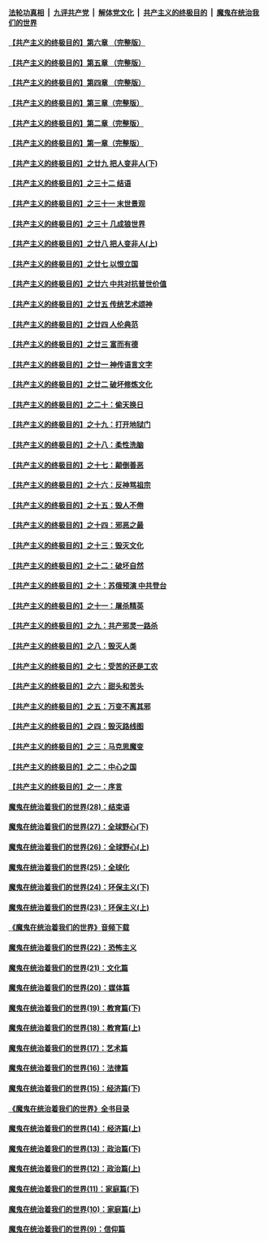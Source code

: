 ####  [法轮功真相](../../../../basic/blob/master/README.md?t=05021430) &nbsp;|&nbsp; [九评共产党](../../../../9ping.md/blob/master/README.md?t=05021430) &nbsp;|&nbsp; [解体党文化](../../../../jtdwh.md/blob/master/README.md?t=05021430)  &nbsp;|&nbsp; [共产主义的终极目的](../../../../gczydzjmd.md/blob/master/README.md?t=05021430) &nbsp;|&nbsp; [魔鬼在统治我们的世界](../../../../mgztzwmdsj.md/blob/master/README.md?t=05021430) 

#### [【共产主义的终极目的】第六章 （完整版）](../pages/nsc422/n11428913.md?t=05021430) 

#### [【共产主义的终极目的】第五章 （完整版）](../pages/nsc422/n11428912.md?t=05021430) 

#### [【共产主义的终极目的】第四章 （完整版）](../pages/nsc422/n11428907.md?t=05021430) 

#### [【共产主义的终极目的】第三章（完整版）](../pages/nsc422/n11428848.md?t=05021430) 

#### [【共产主义的终极目的】第二章（完整版）](../pages/nsc422/n11428831.md?t=05021430) 

#### [【共产主义的终极目的】第一章（完整版）](../pages/nsc422/n11417651.md?t=05021430) 

#### [【共产主义的终极目的】之廿九 把人变非人(下)](../pages/nsc422/n11344140.md?t=05021430) 

#### [【共产主义的终极目的】之三十二 结语](../pages/nsc422/n11360535.md?t=05021430) 

#### [【共产主义的终极目的】之三十一 末世景观](../pages/nsc422/n11351129.md?t=05021430) 

#### [【共产主义的终极目的】之三十 几成狼世界](../pages/nsc422/n11348280.md?t=05021430) 

#### [【共产主义的终极目的】之廿八 把人变非人(上)](../pages/nsc422/n11340492.md?t=05021430) 

#### [【共产主义的终极目的】之廿七 以恨立国](../pages/nsc422/n11336944.md?t=05021430) 

#### [【共产主义的终极目的】之廿六 中共对抗普世价值](../pages/nsc422/n11324785.md?t=05021430) 

#### [【共产主义的终极目的】之廿五 传统艺术颂神](../pages/nsc422/n11296396.md?t=05021430) 

#### [【共产主义的终极目的】之廿四 人伦典范](../pages/nsc422/n11296397.md?t=05021430) 

#### [【共产主义的终极目的】之廿三 富而有德](../pages/nsc422/n11283598.md?t=05021430) 

#### [【共产主义的终极目的】之廿一 神传语言文字](../pages/nsc422/n11263265.md?t=05021430) 

#### [【共产主义的终极目的】之廿二 破坏修炼文化](../pages/nsc422/n11245728.md?t=05021430) 

#### [【共产主义的终极目的】之二十：偷天换日](../pages/nsc422/n11238846.md?t=05021430) 

#### [【共产主义的终极目的】之十九：打开地狱门](../pages/nsc422/n11206376.md?t=05021430) 

#### [【共产主义的终极目的】之十八：柔性洗脑](../pages/nsc422/n11199994.md?t=05021430) 

#### [【共产主义的终极目的】之十七：颠倒善恶](../pages/nsc422/n11179782.md?t=05021430) 

#### [【共产主义的终极目的】之十六：反神骂祖宗](../pages/nsc422/n11166798.md?t=05021430) 

#### [【共产主义的终极目的】之十五：毁人不倦](../pages/nsc422/n11166792.md?t=05021430) 

#### [【共产主义的终极目的】之十四：邪恶之最](../pages/nsc422/n11150249.md?t=05021430) 

#### [【共产主义的终极目的】之十三：毁灭文化](../pages/nsc422/n11135227.md?t=05021430) 

#### [【共产主义的终极目的】之十二：破坏自然](../pages/nsc422/n11135214.md?t=05021430) 

#### [【共产主义的终极目的】之十：苏俄预演 中共登台](../pages/nsc422/n11118424.md?t=05021430) 

#### [【共产主义的终极目的】之十一：屠杀精英](../pages/nsc422/n11118442.md?t=05021430) 

#### [【共产主义的终极目的】之九：共产邪灵一路杀](../pages/nsc422/n11114139.md?t=05021430) 

#### [【共产主义的终极目的】之八：毁灭人类](../pages/nsc422/n11108503.md?t=05021430) 

#### [【共产主义的终极目的】之七：受苦的还是工农](../pages/nsc422/n11101809.md?t=05021430) 

#### [【共产主义的终极目的】之六：甜头和苦头](../pages/nsc422/n11096971.md?t=05021430) 

#### [【共产主义的终极目的】之五：万变不离其邪](../pages/nsc422/n11091285.md?t=05021430) 

#### [【共产主义的终极目的】之四：毁灭路线图](../pages/nsc422/n11086284.md?t=05021430) 

#### [【共产主义的终极目的】之三：马克思魔变](../pages/nsc422/n11061941.md?t=05021430) 

#### [【共产主义的终极目的】之二：中心之国](../pages/nsc422/n11047728.md?t=05021430) 

#### [【共产主义的终极目的】之一：序言](../pages/nsc422/n11086077.md?t=05021430) 

#### [魔鬼在统治着我们的世界(28)：结束语](../pages/nsc422/n10936246.md?t=05021430) 

#### [魔鬼在统治着我们的世界(27)：全球野心(下)](../pages/nsc422/n10928319.md?t=05021430) 

#### [魔鬼在统治着我们的世界(26)：全球野心(上)](../pages/nsc422/n10900318.md?t=05021430) 

#### [魔鬼在统治着我们的世界(25)：全球化](../pages/nsc422/n10788205.md?t=05021430) 

#### [魔鬼在统治着我们的世界(24)：环保主义(下)](../pages/nsc422/n10695307.md?t=05021430) 

#### [魔鬼在统治着我们的世界(23)：环保主义(上)](../pages/nsc422/n10688613.md?t=05021430) 

#### [《魔鬼在统治着我们的世界》音频下载](../pages/nsc422/n10635553.md?t=05021430) 

#### [魔鬼在统治着我们的世界(22)：恐怖主义](../pages/nsc422/n10614727.md?t=05021430) 

#### [魔鬼在统治着我们的世界(21)：文化篇](../pages/nsc422/n10597706.md?t=05021430) 

#### [魔鬼在统治着我们的世界(20)：媒体篇](../pages/nsc422/n10586579.md?t=05021430) 

#### [魔鬼在统治着我们的世界(19)：教育篇(下)](../pages/nsc422/n10564808.md?t=05021430) 

#### [魔鬼在统治着我们的世界(18)：教育篇(上)](../pages/nsc422/n10526970.md?t=05021430) 

#### [魔鬼在统治着我们的世界(17)：艺术篇](../pages/nsc422/n10499093.md?t=05021430) 

#### [魔鬼在统治着我们的世界(16)：法律篇](../pages/nsc422/n10485969.md?t=05021430) 

#### [魔鬼在统治着我们的世界(15)：经济篇(下)](../pages/nsc422/n10469975.md?t=05021430) 

#### [《魔鬼在统治着我们的世界》全书目录](../pages/nsc422/n10464261.md?t=05021430) 

#### [魔鬼在统治着我们的世界(14)：经济篇(上)](../pages/nsc422/n10457370.md?t=05021430) 

#### [魔鬼在统治着我们的世界(13)：政治篇(下)](../pages/nsc422/n10448270.md?t=05021430) 

#### [魔鬼在统治着我们的世界(12)：政治篇(上)](../pages/nsc422/n10444576.md?t=05021430) 

#### [魔鬼在统治着我们的世界(11)：家庭篇(下)](../pages/nsc422/n10440961.md?t=05021430) 

#### [魔鬼在统治着我们的世界(10)：家庭篇(上)](../pages/nsc422/n10435448.md?t=05021430) 

#### [魔鬼在统治着我们的世界(9)：信仰篇](../pages/nsc422/n10432159.md?t=05021430) 

